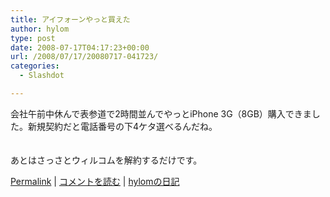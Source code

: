 ```yaml
---
title: アイフォーンやっと買えた
author: hylom
type: post
date: 2008-07-17T04:17:23+00:00
url: /2008/07/17/20080717-041723/
categories:
  - Slashdot

---
```

会社午前中休んで表参道で2時間並んでやっとiPhone 3G（8GB）購入できました。新規契約だと電話番号の下4ケタ選べるんだね。  
</br>   
あとはさっさとウィルコムを解約するだけです。</br> 

   [Permalink][1] |    [コメントを読む][2] |    [hylomの日記][3] 

</br>

 [1]: http://slashdot.jp/~hylom/journal/446330
 [2]: http://slashdot.jp/~hylom/journal/446330#acomments
 [3]: http://slashdot.jp/~hylom/journal/